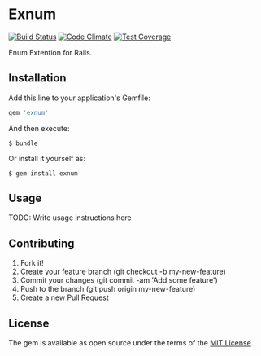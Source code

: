 # Exnum

[![Build Status](https://travis-ci.org/Kta-M/exnum.svg?branch=master)](https://travis-ci.org/Kta-M/exnum)
[![Code Climate](https://codeclimate.com/github/Kta-M/exnum/badges/gpa.svg)](https://codeclimate.com/github/Kta-M/exnum)
[![Test Coverage](https://codeclimate.com/github/Kta-M/exnum/badges/coverage.svg)](https://codeclimate.com/github/Kta-M/exnum/coverage)

Enum Extention for Rails.

## Installation

Add this line to your application's Gemfile:

```ruby
gem 'exnum'
```

And then execute:

    $ bundle

Or install it yourself as:

    $ gem install exnum

## Usage

TODO: Write usage instructions here

## Contributing

1. Fork it!
1. Create your feature branch (git checkout -b my-new-feature)
1. Commit your changes (git commit -am 'Add some feature')
1. Push to the branch (git push origin my-new-feature)
1. Create a new Pull Request

## License

The gem is available as open source under the terms of the [MIT License](http://opensource.org/licenses/MIT).

